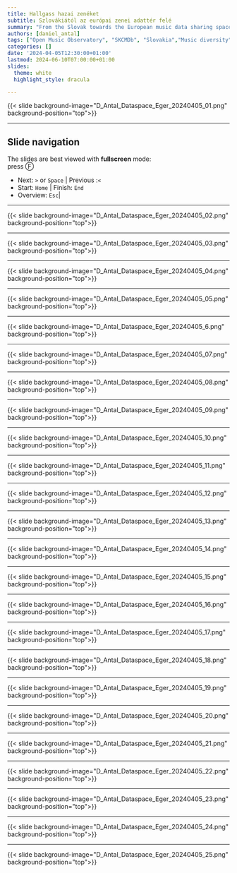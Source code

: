 ```yaml
---
title: Hallgass hazai zenéket
subtitle: Szlovákiától az európai zenei adattér felé
summary: "From the Slovak towards the European music data sharing space. A presentation in the Hungarian language for Networkshop'24 in Eger, Hungary." 
authors: [daniel_antal]
tags: ["Open Music Observatory", "SKCMDb", "Slovakia","Music diversity", "Listen Local", "magyarul"]
categories: []
date: '2024-04-05T12:30:00+01:00'
lastmod: 2024-06-10T07:00:00+01:00
slides:
  theme: white
  highlight_style: dracula

---
```


{{< slide background-image="D_Antal_Dataspace_Eger_20240405_01.png" background-position="top">}}

---

## Slide navigation

The slides are best viewed with 
**fullscreen** mode:</br>
press Ⓕ
- Next: `️>` or `Space` | Previous :️`<`
- Start: `Home` | Finish: `End`
- Overview: `Esc`|  
<!--- Speaker notes: Ⓢ    [include only if speaker notes are present]-
- Zoom: `Alt + Click 🖱️`-->


---

{{< slide background-image="D_Antal_Dataspace_Eger_20240405_02.png" background-position="top">}}

---

{{< slide background-image="D_Antal_Dataspace_Eger_20240405_03.png" background-position="top">}}

---
{{< slide background-image="D_Antal_Dataspace_Eger_20240405_04.png" background-position="top">}}

---
{{< slide background-image="D_Antal_Dataspace_Eger_20240405_05.png" background-position="top">}}

---
{{< slide background-image="D_Antal_Dataspace_Eger_20240405_6.png" background-position="top">}}

---
{{< slide background-image="D_Antal_Dataspace_Eger_20240405_07.png" background-position="top">}}

---
{{< slide background-image="D_Antal_Dataspace_Eger_20240405_08.png" background-position="top">}}

---
{{< slide background-image="D_Antal_Dataspace_Eger_20240405_09.png" background-position="top">}}

---
{{< slide background-image="D_Antal_Dataspace_Eger_20240405_10.png" background-position="top">}}

---
{{< slide background-image="D_Antal_Dataspace_Eger_20240405_11.png" background-position="top">}}

---
{{< slide background-image="D_Antal_Dataspace_Eger_20240405_12.png" background-position="top">}}

---
{{< slide background-image="D_Antal_Dataspace_Eger_20240405_13.png" background-position="top">}}

---
{{< slide background-image="D_Antal_Dataspace_Eger_20240405_14.png" background-position="top">}}

---
{{< slide background-image="D_Antal_Dataspace_Eger_20240405_15.png" background-position="top">}}

---

{{< slide background-image="D_Antal_Dataspace_Eger_20240405_16.png" background-position="top">}}

---

{{< slide background-image="D_Antal_Dataspace_Eger_20240405_17.png" background-position="top">}}

---

{{< slide background-image="D_Antal_Dataspace_Eger_20240405_18.png" background-position="top">}}

---

{{< slide background-image="D_Antal_Dataspace_Eger_20240405_19.png" background-position="top">}}

---

{{< slide background-image="D_Antal_Dataspace_Eger_20240405_20.png" background-position="top">}}

---

{{< slide background-image="D_Antal_Dataspace_Eger_20240405_21.png" background-position="top">}}

---

{{< slide background-image="D_Antal_Dataspace_Eger_20240405_22.png" background-position="top">}}

---

{{< slide background-image="D_Antal_Dataspace_Eger_20240405_23.png" background-position="top">}}

---

{{< slide background-image="D_Antal_Dataspace_Eger_20240405_24.png" background-position="top">}}

---

{{< slide background-image="D_Antal_Dataspace_Eger_20240405_25.png" background-position="top">}}

